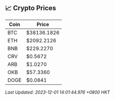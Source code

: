 ## 📈 Crypto Prices

| Coin | Price |
| ---- | ----- |
| BTC | $38136.1826 |
| ETH | $2092.2126 |
| BNB | $229.2270 |
| CRV | $0.5672 |
| ARB | $1.0270 |
| OKB | $57.3360 |
| DOGE | $0.0841 |

_Last Updated: 2023-12-01 14:01:44.976 +0800 HKT_